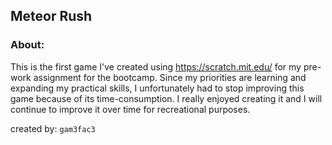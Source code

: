 ## Meteor Rush

### About:
This is the first game I've created using https://scratch.mit.edu/ for my pre-work assignment for the bootcamp. Since my priorities are learning and expanding my practical skills, I unfortunately had to stop improving this game because of its time-consumption. I really enjoyed creating it and I will continue to improve it over time for recreational purposes.






















created by: `gam3fac3`
